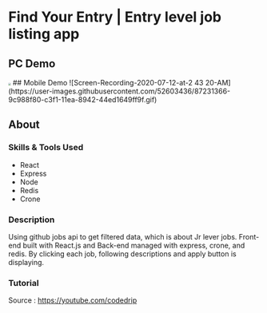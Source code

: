 # Find Your Entry | Entry level job listing app
## PC Demo
<img src="/pc-demo" style="zoom:30%;" />
## Mobile Demo
![Screen-Recording-2020-07-12-at-2 43 20-AM](https://user-images.githubusercontent.com/52603436/87231366-9c988f80-c3f1-11ea-8942-44ed1649ff9f.gif)

## About
### Skills & Tools Used
- React
- Express
- Node
- Redis
- Crone
### Description
Using github jobs api to get filtered data, which is about Jr lever jobs. Front-end built with React.js and Back-end managed with express, crone, and redis.
By clicking each job, following descriptions and apply button is displaying.
### Tutorial
 Source : https://youtube.com/codedrip
